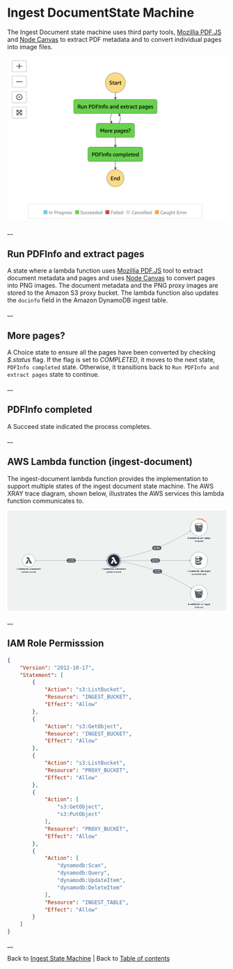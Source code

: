 # Ingest DocumentState Machine

The Ingest Document state machine uses third party tools, [Mozillia PDF.JS](https://github.com/mozilla/pdf.js) and [Node Canvas](https://github.com/Automattic/node-canvas) to extract PDF metadata and to convert individual pages into image files.

![Document Ingest state machine](../../../../deployment/tutorials/images/ingest-document-state-machine.png)

__

## Run PDFInfo and extract pages
A state where a lambda function uses [Mozillia PDF.JS](https://github.com/mozilla/pdf.js) tool to extract document metadata and pages and uses [Node Canvas](https://github.com/Automattic/node-canvas) to convert pages into PNG images. The document metadata and the PNG proxy images are stored to the Amazon S3 proxy bucket. The lambda function also updates the ```docinfo``` field in the Amazon DynamoDB ingest table.

__

## More pages?
A Choice state to ensure all the pages have been converted by checking _$.status_ flag. If the flag is set to _COMPLETED_, it moves to the next state, ```PDFInfo completed``` state. Otherwise, it transitions back to ```Run PDFInfo and extract pages``` state to continue.

__

## PDFInfo completed
A Succeed state indicated the process completes.

__

## AWS Lambda function (ingest-document)
The ingest-document lambda function provides the implementation to support multiple states of the ingest document state machine. The AWS XRAY trace diagram, shown below, illustrates the AWS services this lambda function communicates to.

![Ingest Document Lambda function](../../../../deployment/tutorials/images/ingest-document-lambda.png)

__

## IAM Role Permisssion

```json
{
    "Version": "2012-10-17",
    "Statement": [
        {
            "Action": "s3:ListBucket",
            "Resource": "INGEST_BUCKET",
            "Effect": "Allow"
        },
        {
            "Action": "s3:GetObject",
            "Resource": "INGEST_BUCKET",
            "Effect": "Allow"
        },
        {
            "Action": "s3:ListBucket",
            "Resource": "PROXY_BUCKET",
            "Effect": "Allow"
        },
        {
            "Action": [
                "s3:GetObject",
                "s3:PutObject"
            ],
            "Resource": "PROXY_BUCKET",
            "Effect": "Allow"
        },
        {
            "Action": [
                "dynamodb:Scan",
                "dynamodb:Query",
                "dynamodb:UpdateItem",
                "dynamodb:DeleteItem"
            ],
            "Resource": "INGEST_TABLE",
            "Effect": "Allow"
        }
    ]
}
```

__

Back to [Ingest State Machine](../main/README.md) | Back to [Table of contents](../../../../README.md#table-of-contents)
